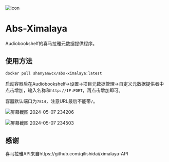 ![icon](https://github.com/shanyan-wcx/Abs-Ximalaya/assets/58252651/ab3fae9b-dfa7-43fd-9fd3-1d37bbfa1ac2)

# Abs-Ximalaya

Audiobookshelf的喜马拉雅元数据提供程序。

## 使用方法

```bash
docker pull shanyanwcx/abs-ximalaya:latest
```

启动容器后在Audiobookshelf->设置->项目元数据管理->自定义元数据提供者中点击增加，输入名称和`http://IP:PORT`，再点击增加即可。

容器默认端口为`7814`，注意URL最后不能带`/`。

![屏幕截图 2024-05-07 234206](https://github.com/shanyan-wcx/Abs-Ximalaya/assets/58252651/46f7e2a0-979b-4efd-adf5-3c3efcad4ca1)

![屏幕截图 2024-05-07 234503](https://github.com/shanyan-wcx/Abs-Ximalaya/assets/58252651/265cfb3e-459e-4a90-89a2-5134c31f2c39)

## 感谢
喜马拉雅API来自https://github.com/qilishidai/ximalaya-API
